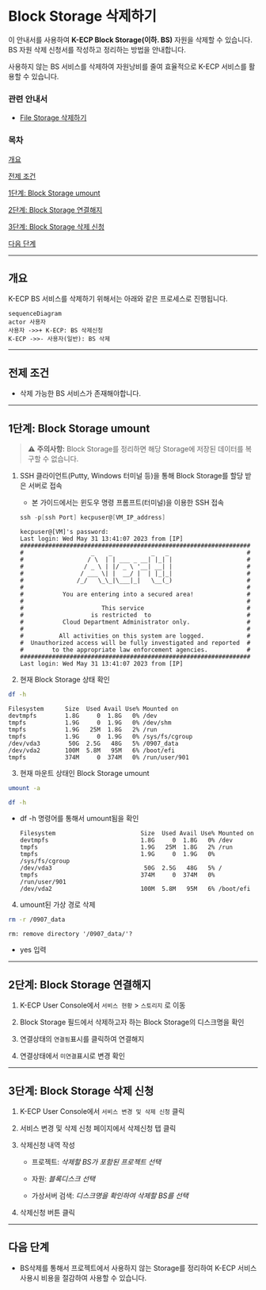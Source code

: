 [문서 최종 수정일자 : 2023-09-20]: # 

[문서 최종 수정자 : 신승규]: # 

# Block Storage 삭제하기

이 안내서를 사용하여 **K-ECP Block Storage(이하. BS)** 자원을 삭제할 수 있습니다. BS 자원 삭제 신청서를 작성하고 정리하는 방법을 안내합니다.

사용하지 않는 BS 서비스를 삭제하여 자원낭비를 줄여 효율적으로 K-ECP 서비스를 활용할 수 있습니다.

### 관련 안내서

* [File Storage 삭제하기](./FileStorage_delete.md)

### 목차

[개요](#개요)

[전제 조건](#전제-조건)

[1단계: Block Storage umount](#1단계-block-storage-umount)

[2단계: Block Storage 연결해지](#2단계-block-storage-연결해지)

[3단계: Block Storage 삭제 신청](#3단계-block-storage-삭제-신청)

[다음 단계](#다음-단계)

---

<span id="abstract"/>

## 개요

K-ECP BS 서비스를 삭제하기 위해서는 아래와 같은 프로세스로 진행됩니다.

```mermaid
sequenceDiagram
actor 사용자
사용자 ->>+ K-ECP: BS 삭제신청
K-ECP ->>- 사용자(일반): BS 삭제
```

---

<span id="precondition"/>

## 전제 조건

* 삭제 가능한 BS 서비스가 존재해야합니다.

---

<span id="step1"/>

## 1단계: Block Storage umount

> :warning: **주의사항:** Block Storage를 정리하면 해당 Storage에 저장된 데이터를 복구할 수 없습니다.

1. SSH 클라이언트(Putty, Windows 터미널 등)을 통해 Block Storage를 할당 받은 서버로 접속
   
   * 본 가이드에서는 윈도우 명령 프롬프트(터미널)을 이용한 SSH 접속
   
   ```powershell
   ssh -p[ssh Port] kecpuser@[VM_IP_address]
   ```
   
   ```
   kecpuser@[VM]'s password:
   Last login: Wed May 31 13:41:07 2023 from [IP]
   #################################################################
   #                   _    _           _   _                      #
   #                  / \  | | ___ _ __| |_| |                     #
   #                 / _ \ | |/ _ \ '__| __| |                     #
   #                / ___ \| |  __/ |  | |_|_|                     #
   #               /_/   \_\_|\___|_|   \__(_)                     #
   #                                                               #
   #           You are entering into a secured area!               #
   #                                                               #
   #                      This service                             #
   #                   is restricted  to                           #
   #           Cloud Department Administrator only.                #
   #                                                               #
   #          All activities on this system are logged.            #
   #  Unauthorized access will be fully investigated and reported  #
   #        to the appropriate law enforcement agencies.           #
   #################################################################
   Last login: Wed May 31 13:41:07 2023 from [IP]
   ```

2. 현재 Block Storage 상태 확인

```bash
df -h
```

```
Filesystem      Size  Used Avail Use% Mounted on
devtmpfs        1.8G     0  1.8G   0% /dev
tmpfs           1.9G     0  1.9G   0% /dev/shm
tmpfs           1.9G   25M  1.8G   2% /run
tmpfs           1.9G     0  1.9G   0% /sys/fs/cgroup
/dev/vda3        50G  2.5G   48G   5% /0907_data
/dev/vda2       100M  5.8M   95M   6% /boot/efi
tmpfs           374M     0  374M   0% /run/user/901
```

3. 현재 마운트 상태인 Block Storage umount

```bash
umount -a
```

```bash
df -h
```

* df -h 명령어를 통해서 umount됨을 확인
  
  ```
  Filesystem                        Size  Used Avail Use% Mounted on
  devtmpfs                          1.8G     0  1.8G   0% /dev
  tmpfs                             1.9G   25M  1.8G   2% /run
  tmpfs                             1.9G     0  1.9G   0% /sys/fs/cgroup
  /dev/vda3                          50G  2.5G   48G   5% /
  tmpfs                             374M     0  374M   0% /run/user/901
  /dev/vda2                         100M  5.8M   95M   6% /boot/efi
  ```
4. umount된 가상 경로 삭제

```bash
rm -r /0907_data
```

```
rm: remove directory '/0907_data/'?
```

* yes 입력

---

<span id="step2"/>

## 2단계: Block Storage 연결해지

1. K-ECP User Console에서 `서비스 현황` > `스토리지` 로 이동

2. Block Storage 필드에서 삭제하고자 하는 Block Storage의 디스크명을 확인

3. 연결상태의 `연결됨`표시를 클릭하여 연결해지

4. 연결상태에서 `미연결`표시로 변경 확인

---

<span id="step3"/>

## 3단계: Block Storage 삭제 신청

1. K-ECP User Console에서 `서비스 변경 및 삭제 신청` 클릭

2. 서비스 변경 및 삭제 신청 페이지에서 삭제신청 탭 클릭

3. 삭제신청 내역 작성
   
   * 프로젝트: *삭제할 BS가 포함된 프로젝트 선택*
   
   * 자원: *블록디스크 선택*
   
   * 가상서버 검색: *디스크명을 확인하여 삭제할 BS를 선택*

4. 삭제신청 버튼 클릭

---

<span id="nextstep"/>

## 다음 단계

* BS삭제를 통해서 프로젝트에서 사용하지 않는 Storage를 정리하여 K-ECP 서비스 사용시 비용을 절감하여 사용할 수 있습니다.
